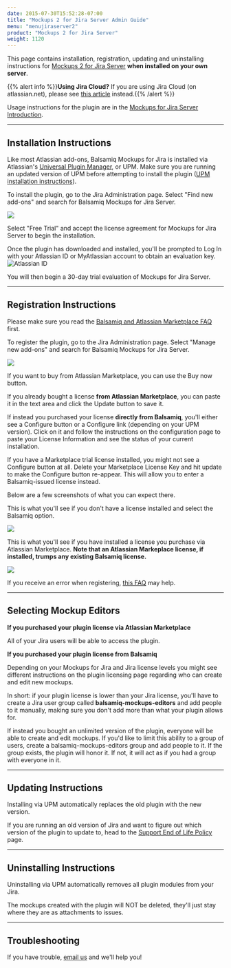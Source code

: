 ```yaml
---
date: 2015-07-30T15:52:28-07:00
title: "Mockups 2 for Jira Server Admin Guide"
menu: "menujiraserver2"
product: "Mockups 2 for Jira Server"
weight: 1120
---
```


This page contains installation, registration, updating and uninstalling instructions for [Mockups 2 for Jira Server](https://marketplace.atlassian.com/apps/5161/balsamiq-wireframes-for-jira-server) **when installed on your own server**.

{{% alert info %}}**Using Jira Cloud?** If you are using Jira Cloud (on atlassian.net), please see [this article](/jira/cloud/admin-guide-cloud/) instead.{{% /alert %}}

Usage instructions for the plugin are in the [Mockups for Jira Server Introduction](../intro/).

* * *

## Installation Instructions

Like most Atlassian add-ons, Balsamiq Mockups for Jira is installed via Atlassian's [Universal Plugin Manager](https://plugins.atlassian.com/plugins/com.atlassian.upm.atlassian-universal-plugin-manager-plugin), or UPM. Make sure you are running an updated version of UPM before attempting to install the plugin ([UPM installation instructions](http://confluence.atlassian.com/display/Jira042/Managing+Jira's+Plugins#ManagingJirasPlugins-ManagingPluginsviatheUniversalPluginManager)).

To install the plugin, go to the Jira Administration page. Select "Find new add-ons" and search for Balsamiq Mockups for Jira Server.

![](//media.balsamiq.com/img/support/installation/jira-install-server1.png)

Select "Free Trial" and accept the license agreement for Mockups for Jira Server to begin the installation.

Once the plugin has downloaded and installed, you'll be prompted to Log In with your Atlassian ID or MyAtlassian account to obtain an evaluation key.
 ![Atlassian ID](//media.balsamiq.com/img/support/installation/confluence-jira-install-server3.png)

You will then begin a 30-day trial evaluation of Mockups for Jira Server.

* * *

## Registration Instructions

Please make sure you read the [Balsamiq and Atlassian Marketplace FAQ](https://support.balsamiq.com/sales/marketplace/) first.

To register the plugin, go to the Jira Administration page. Select "Manage new add-ons" and search for Balsamiq Mockups for Jira Server.

![](//media.balsamiq.com/img/support/installation/jira-reg-server1.png)

If you want to buy from Atlassian Marketplace, you can use the Buy now button.

If you already bought a license **from Atlassian Marketplace**, you can paste it in the text area and click the Update button to save it.

If instead you purchased your license **directly from Balsamiq**, you'll either see a Configure button or a Configure link (depending on your UPM version). Click on it and follow the instructions on the configuration page to paste your License Information and see the status of your current installation.

If you have a Marketplace trial license installed, you might not see a Configure button at all. Delete your Marketplace License Key and hit update to make the Configure button re-appear. This will allow you to enter a Balsamiq-issued license instead.

Below are a few screenshots of what you can expect there.

This is what you'll see if you don't have a license installed and select the Balsamiq option.

![](//media.balsamiq.com/img/support/docs/jira/adminguide/cfg_trial.png)

This is what you'll see if you have installed a license you purchase via Atlassian Marketplace. **Note that an Atlassian Markeplace license, if installed, trumps any existing Balsamiq license.**

![](//media.balsamiq.com/img/support/docs/jira/adminguide/cfg_marketplace.png)

If you receive an error when registering, [this FAQ](https://support.balsamiq.com/plugins/failedtovalidatelicense/) may help.

* * *

## Selecting Mockup Editors

**If you purchased your plugin license via Atlassian Marketplace**

All of your Jira users will be able to access the plugin.

**If you purchased your plugin license from Balsamiq**

Depending on your Mockups for Jira and Jira license levels you might see different instructions on the plugin licensing page regarding who can create and edit new mockups.

In short: if your plugin license is lower than your Jira license, you'll have to create a Jira user group called **balsamiq-mockups-editors** and add people to it manually, making sure you don't add more than what your plugin allows for.

If instead you bought an unlimited version of the plugin, everyone will be able to create and edit mockups. If you'd like to limit this ability to a group of users, create a balsamiq-mockups-editors group and add people to it. If the group exists, the plugin will honor it. If not, it will act as if you had a group with everyone in it.

* * *

## Updating Instructions

Installing via UPM automatically replaces the old plugin with the new version.

If you are running an old version of Jira and want to figure out which version of the plugin to update to, head to the [Support End of Life Policy](https://support.balsamiq.com/sales/atlassianeol/) page.

* * *

## Uninstalling Instructions

Uninstalling via UPM automatically removes all plugin modules from your Jira.

The mockups created with the plugin will NOT be deleted, they'll just stay where they are as attachments to issues.

* * *

## Troubleshooting

If you have trouble, [email us](https://balsamiq.com/company/contact/#/t/m4j) and we'll help you!
